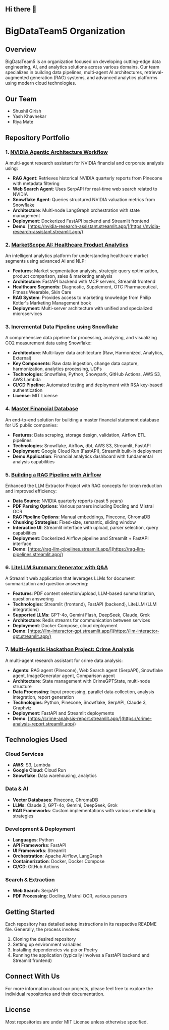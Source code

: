 ## Hi there 👋
# BigDataTeam5 Organization

## Overview

BigDataTeam5 is an organization focused on developing cutting-edge data engineering, AI, and analytics solutions across various domains. Our team specializes in building data pipelines, multi-agent AI architectures, retrieval-augmented generation (RAG) systems, and advanced analytics platforms using modern cloud technologies.

## Our Team

- Shushil Girish
- Yash Khavnekar
- Riya Mate

## Repository Portfolio

### 1. [NVIDIA Agentic Architecture Workflow](https://github.com/BigDataTeam5/Nvidia-Agentic-Architecture-Worflow)

A multi-agent research assistant for NVIDIA financial and corporate analysis using:

- **RAG Agent**: Retrieves historical NVIDIA quarterly reports from Pinecone with metadata filtering
- **Web Search Agent**: Uses SerpAPI for real-time web search related to NVIDIA
- **Snowflake Agent**: Queries structured NVIDIA valuation metrics from Snowflake
- **Architecture**: Multi-node LangGraph orchestration with state management
- **Deployment**: Dockerized FastAPI backend and Streamlit frontend
- **Demo**: [https://nvidia-research-assistant.streamlit.app/](https://nvidia-research-assistant.streamlit.app/)

### 2. [MarketScope AI: Healthcare Product Analytics](https://github.com/BigDataTeam5/MarketScope-AI-Powered-Industry-Segment-Intelligence-Platform)

An intelligent analytics platform for understanding healthcare market segments using advanced AI and NLP:

- **Features**: Market segmentation analysis, strategic query optimization, product comparison, sales & marketing analysis
- **Architecture**: FastAPI backend with MCP servers, Streamlit frontend
- **Healthcare Segments**: Diagnostic, Supplement, OTC Pharmaceutical, Fitness Wearable, Skin Care
- **RAG System**: Provides access to marketing knowledge from Philip Kotler's Marketing Management book
- **Deployment**: Multi-server architecture with unified and specialized microservices

### 3. [Incremental Data Pipeline using Snowflake](https://github.com/BigDataTeam5/Incremental_DataPipleine_using_Snowflake)

A comprehensive data pipeline for processing, analyzing, and visualizing CO2 measurement data using Snowflake:

- **Architecture**: Multi-layer data architecture (Raw, Harmonized, Analytics, External)
- **Key Components**: Raw data ingestion, change data capture, harmonization, analytics processing, UDFs
- **Technologies**: Snowflake, Python, Snowpark, GitHub Actions, AWS S3, AWS Lambda
- **CI/CD Pipeline**: Automated testing and deployment with RSA key-based authentication
- **License**: MIT License

### 4. [Master Financial Database](https://github.com/BigDataTeam5/master-financial-database)

An end-to-end solution for building a master financial statement database for US public companies:

- **Features**: Data scraping, storage design, validation, Airflow ETL pipelines
- **Technologies**: Snowflake, Airflow, dbt, AWS S3, Streamlit, FastAPI
- **Deployment**: Google Cloud Run (FastAPI), Streamlit built-in deployment
- **Demo Application**: Financial analytics dashboard with fundamental analysis capabilities

### 5. [Building a RAG Pipeline with Airflow](https://github.com/BigDataTeam5/Building-a-RAG-Pipeline-with-Airflow)

Enhanced the LLM Extractor Project with RAG concepts for token reduction and improved efficiency:

- **Data Source**: NVIDIA quarterly reports (past 5 years)
- **PDF Parsing Options**: Various parsers including Docling and Mistral OCR
- **RAG Pipeline Options**: Manual embeddings, Pinecone, ChromaDB
- **Chunking Strategies**: Fixed-size, semantic, sliding window
- **Interactive UI**: Streamlit interface with upload, parser selection, query capabilities
- **Deployment**: Dockerized Airflow pipeline and Streamlit + FastAPI interface
- **Demo**: [https://rag-llm-pipelines.streamlit.app/](https://rag-llm-pipelines.streamlit.app/)

### 6. [LiteLLM Summary Generator with Q&A](https://github.com/BigDataTeam5/LiteLLM_SummaryGenerator_with_Q-A)

A Streamlit web application that leverages LLMs for document summarization and question answering:

- **Features**: PDF content selection/upload, LLM-based summarization, question answering
- **Technologies**: Streamlit (frontend), FastAPI (backend), LiteLLM (LLM integrations)
- **Supported LLMs**: GPT-4o, Gemini Flash, DeepSeek, Claude, Grok
- **Architecture**: Redis streams for communication between services
- **Deployment**: Docker Compose, cloud deployment
- **Demo**: [https://llm-interactor-gpt.streamlit.app/](https://llm-interactor-gpt.streamlit.app/)

### 7. [Multi-Agentic Hackathon Project: Crime Analysis](https://github.com/BigDataTeam5/Mulit-Agentic-Hackthon-Project)

A multi-agent research assistant for crime data analysis:

- **Agents**: RAG agent (Pinecone), Web Search agent (SerpAPI), Snowflake agent, ImageGenerator agent, Comparison agent
- **Architecture**: State management with CrimeGPTState, multi-node structure
- **Data Processing**: Input processing, parallel data collection, analysis integration, report generation
- **Technologies**: Python, Pinecone, Snowflake, SerpAPI, Claude 3, Graphviz
- **Deployment**: FastAPI and Streamlit deployments
- **Demo**: [https://crime-analysis-report.streamlit.app/](https://crime-analysis-report.streamlit.app/)

## Technologies Used

### Cloud Services
- **AWS**: S3, Lambda
- **Google Cloud**: Cloud Run
- **Snowflake**: Data warehousing, analytics

### Data & AI
- **Vector Databases**: Pinecone, ChromaDB
- **LLMs**: Claude 3, GPT-4o, Gemini, DeepSeek, Grok
- **RAG Frameworks**: Custom implementations with various embedding strategies

### Development & Deployment
- **Languages**: Python
- **API Frameworks**: FastAPI
- **UI Frameworks**: Streamlit
- **Orchestration**: Apache Airflow, LangGraph
- **Containerization**: Docker, Docker Compose
- **CI/CD**: GitHub Actions

### Search & Extraction
- **Web Search**: SerpAPI
- **PDF Processing**: Docling, Mistral OCR, various parsers

## Getting Started

Each repository has detailed setup instructions in its respective README file. Generally, the process involves:

1. Cloning the desired repository
2. Setting up environment variables 
3. Installing dependencies via pip or Poetry
4. Running the application (typically involves a FastAPI backend and Streamlit frontend)

## Connect With Us

For more information about our projects, please feel free to explore the individual repositories and their documentation.

## License

Most repositories are under MIT License unless otherwise specified.

